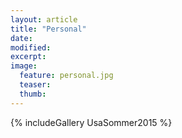 ```yaml
---
layout: article
title: "Personal"
date: 
modified:
excerpt:
image:
  feature: personal.jpg
  teaser:
  thumb:
---
```


{% includeGallery UsaSommer2015 %}
